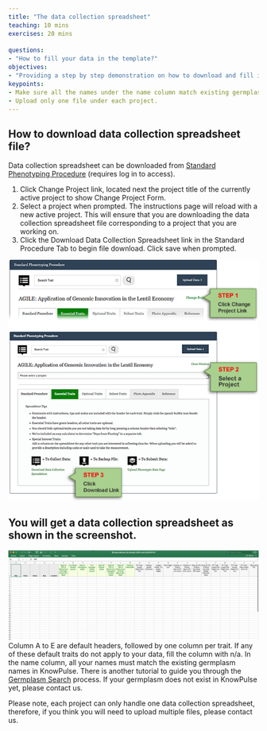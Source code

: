 ```yaml
---
title: "The data collection spreadsheet"
teaching: 10 mins
exercises: 20 mins
 
questions:
- "How to fill your data in the template?"
objectives:
- "Providing a step by step demonstration on how to download and fill in a data collection spreadsheet."
keypoints:
- Make sure all the names under the name column match existing germplasm in KnowPulse.
- Upload only one file under each project. 
---
```


## How to download data collection spreadsheet file?
Data collection spreadsheet can be downloaded from [Standard Phenotyping Procedure](https://knowpulse.usask.ca/phenotypes/raw/instructions) (requires log in to access).

1.	Click Change Project link, located next the project title of the currently active project to show Change Project Form.
2.	Select a project when prompted. The instructions page will reload with a new active project. This will ensure that you are downloading the data collection spreadsheet file corresponding to a project that you are working on.
3.	Click the Download Data Collection Spreadsheet link in the Standard Procedure Tab to begin file download. Click save when prompted.

![Screenshot of main code listing](../fig/howto-upload-raw-phenotypic-data.17.png)

## You will get a data collection spreadsheet as shown in the screenshot.

![Screenshot of main code listing](../fig/howto-upload-raw-phenotypic-data.8.png)
Column A to E are default headers, followed by one column per trait. If any of these default traits do not apply to your data, fill the column with n/a. In the name column, all your names must match the existing germplasm names in KnowPulse. There is another tutorial to guide you through the [Germplasm Search](https://knowpulse-knowledgebase.github.io/Germplasm-Search/) process. If your germplasm does not exist in KnowPulse yet, please contact us.

Please note, each project can only handle one data collection spreadsheet, therefore, if you think you will need to upload multiple files, please contact us. 
